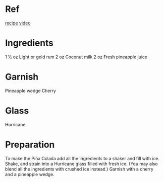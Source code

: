 # Ref
[recipe](https://www.liquor.com/recipes/pina-colada/)
[video](http://www.maliburumdrinks.com/en/drinks/pina-colada/)

# Ingredients
1 1⁄2 oz Light or gold rum
2 oz Coconut milk
2 oz Fresh pineapple juice

# Garnish
Pineapple wedge
Cherry

# Glass
Hurricane

# Preparation
To make the Piña Colada add all the ingredients to a shaker and fill with ice.
Shake, and strain into a Hurricane glass filled with fresh ice.
(You may also blend all the ingredients with crushed ice instead.)
Garnish with a cherry and a pineapple wedge.
